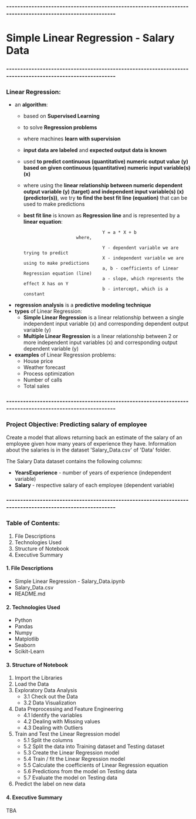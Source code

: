 ### --------------------------------------------------------------------------------------------------------
# Simple Linear Regression - Salary Data
### --------------------------------------------------------------------------------------------------------
### Linear Regression:
- an **algorithm**:
    - based on **Supervised Learning**
    - to solve **Regression problems**
    - where machines **learn with supervision**
    - **input data are labeled** and **expected output data is known**
    - used **to predict continuous (quantitative) numeric output value (y) based on given continuous (quantitative) numeric input variable(s) (x)**
    - where using the **linear relationship between numeric dependent output variable (y) (target) and independent input variable(s) (x) (predictor(s))**, we try **to find the best fit line (equation)** that can be used to make predictions
    - **best fit line** is known as **Regression line** and is represented by a **linear equation**:
                                        
                                        Y = a * X + b
                              where,

                                        Y - dependent variable we are trying to predict
                                        X - independent variable we are using to make predictions
                                        a, b - coefficients of Linear Regression equation (line)
                                        a - slope, which represents the effect X has on Y
                                        b - intercept, which is a constant

- **regression analysis** is a **predictive modeling technique**
- **types** of Linear Regression:
  - **Simple Linear Regression** is a linear relationship between a single independent input variable (x) and corresponding dependent output variable (y)
  - **Multiple Linear Regression** is a linear relationship between 2 or more independent input variables (x) and corresponding output dependent variable (y)
- **examples** of Linear Regression problems:
  - House price
  - Weather forecast
  - Process optimization
  - Number of calls
  - Total sales
### --------------------------------------------------------------------------------------------------------
### Project Objective: Predicting salary of employee
Create a model that allows returning back an estimate of the salary of an employee given how many years of experience they have. Information about the salaries is in the dataset 'Salary_Data.csv' of 'Data' folder.

The Salary Data dataset contains the following columns:
- **YearsExperience** - number of years of experience (independent variable)
- **Salary** - respective salary of each employee (dependent variable)

### --------------------------------------------------------------------------------------------------------
### Table of Contents:
1. File Descriptions
2. Technologies Used
3. Structure of Notebook
4. Executive Summary

#### 1. File Descriptions
- Simple Linear Regression - Salary_Data.ipynb
- Salary_Data.csv
- README.md

#### 2. Technologies Used
- Python
- Pandas
- Numpy
- Matplotlib
- Seaborn
- Scikit-Learn

#### 3. Structure of Notebook
1. Import the Libraries
2. Load the Data
3. Exploratory Data Analysis
    - 3.1 Check out the Data
    - 3.2 Data Visualization
4. Data Preprocessing and Feature Engineering
    - 4.1 Identify the variables
    - 4.2 Dealing with Missing values
    - 4.3 Dealing with Outliers
5. Train and Test the Linear Regression model
    - 5.1 Split the columns
    - 5.2 Split the data into Training dataset and Testing dataset
    - 5.3 Create the Linear Regression model
    - 5.4 Train / fit the Linear Regression model
    - 5.5 Calculate the coefficients of Linear Regression equation
    - 5.6 Predictions from the model on Testing data
    - 5.7 Evaluate the model on Testing data
6. Predict the label on new data

#### 4. Executive Summary
TBA

